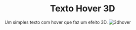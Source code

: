 <h1 align="center"> Texto Hover 3D </h1>

Um simples texto com hover que faz um efeito 3D.
![3dhover](https://user-images.githubusercontent.com/85807972/201730230-b98a0a5f-7a1a-4b59-a7f9-70ba874e8058.gif)
